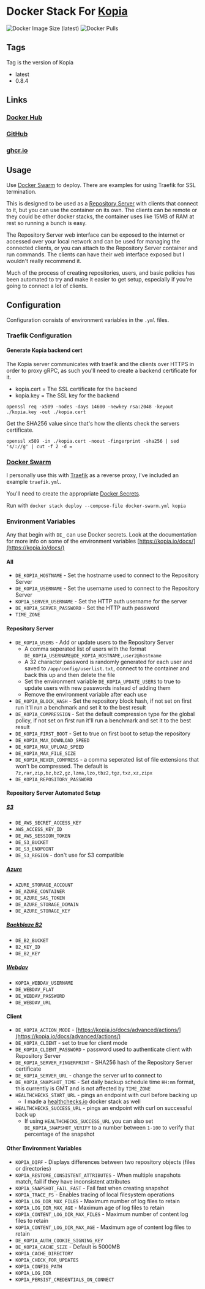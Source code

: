 # Docker Stack For [Kopia](https://kopia.io/)

![Docker Image Size (latest)](https://img.shields.io/docker/image-size/zeigren/kopia/latest)
![Docker Pulls](https://img.shields.io/docker/pulls/zeigren/kopia)

## Tags

Tag is the version of Kopia

- latest
- 0.8.4

## Links

### [Docker Hub](https://hub.docker.com/r/zeigren/kopia)

### [GitHub](https://github.com/Zeigren/kopia_docker)

### [ghcr.io](ghcr.io/zeigren/kopia_docker)

## Usage

Use [Docker Swarm](https://docs.docker.com/engine/swarm/) to deploy. There are examples for using Traefik for SSL termination.

This is designed to be used as a [Repository Server](https://kopia.io/docs/repository-server/) with clients that connect to it, but you can use the container on its own. The clients can be remote or they could be other docker stacks, the container uses like 15MB of RAM at rest so running a bunch is easy.

The Repository Server web interface can be exposed to the internet or accessed over your local network and can be used for managing the connected clients, or you can attach to the Repository Server container and run commands. The clients can have their web interface exposed but I wouldn't really recommend it.

Much of the process of creating repositories, users, and basic policies has been automated to try and make it easier to get setup, especially if you're going to connect a lot of clients.

## Configuration

Configuration consists of environment variables in the `.yml` files.

### Traefik Configuration

#### Generate Kopia backend cert

The Kopia server communicates with traefik and the clients over HTTPS in order to proxy gRPC, as such you'll need to create a backend certificate for it.

- kopia.cert = The SSL certificate for the backend
- kopia.key = The SSL key for the backend

`openssl req -x509 -nodes -days 14600 -newkey rsa:2048 -keyout ./kopia.key -out ./kopia.cert`

Get the SHA256 value since that's how the clients check the servers certificate.

`openssl x509 -in ./kopia.cert -noout -fingerprint -sha256 | sed 's/://g' | cut -f 2 -d =`

### [Docker Swarm](https://docs.docker.com/engine/swarm/)

I personally use this with [Traefik](https://traefik.io/) as a reverse proxy, I've included an example `traefik.yml`.

You'll need to create the appropriate [Docker Secrets](https://docs.docker.com/engine/swarm/secrets/).

Run with `docker stack deploy --compose-file docker-swarm.yml kopia`

### Environment Variables

Any that begin with `DE_` can use Docker secrets. Look at the documentation for more info on some of the environment variables [https://kopia.io/docs/](https://kopia.io/docs/)

#### All

- `DE_KOPIA_HOSTNAME` - Set the hostname used to connect to the Repository Server
- `DE_KOPIA_USERNAME` - Set the username used to connect to the Repository Server
- `KOPIA_SERVER_USERNAME`  - Set the HTTP auth username for the server
- `DE_KOPIA_SERVER_PASSWORD` - Set the HTTP auth password
- `TIME_ZONE`

#### Repository Server

- `DE_KOPIA_USERS` - Add or update users to the Repository Server
  - A comma seperated list of users with the format `DE_KOPIA_USERNAME@DE_KOPIA_HOSTNAME,user2@hostname`
  - A 32 character password is randomly generated for each user and saved to `/app/config/userlist.txt`, connect to the container and back this up and then delete the file
  - Set the environment variable `DE_KOPIA_UPDATE_USERS` to true to update users with new passwords instead of adding them
  - Remove the environment variable after each use
- `DE_KOPIA_BLOCK_HASH` - Set the repository block hash, if not set on first run it'll run a benchmark and set it to the best result
- `DE_KOPIA_COMPRESSION` - Set the default compression type for the global policy, if not set on first run it'll run a benchmark and set it to the best result
- `DE_KOPIA_FIRST_BOOT` - Set to true on first boot to setup the repository
- `DE_KOPIA_MAX_DOWNLOAD_SPEED`
- `DE_KOPIA_MAX_UPLOAD_SPEED`
- `DE_KOPIA_MAX_FILE_SIZE`
- `DE_KOPIA_NEVER_COMPRESS` - a comma seperated list of file extensions that won't be compressed. The default is `7z,rar,zip,bz,bz2,gz,lzma,lzo,tbz2,tgz,txz,xz,zipx`
- `DE_KOPIA_REPOSITORY_PASSWORD`

#### Repository Server Automated Setup

##### [S3](https://kopia.io/docs/reference/command-line/common/repository-create-s3/)

- `DE_AWS_SECRET_ACCESS_KEY`
- `AWS_ACCESS_KEY_ID`
- `DE_AWS_SESSION_TOKEN`
- `DE_S3_BUCKET`
- `DE_S3_ENDPOINT`
- `DE_S3_REGION` - don't use for S3 compatible

##### [Azure](https://kopia.io/docs/reference/command-line/common/repository-create-azure/)

- `AZURE_STORAGE_ACCOUNT`
- `DE_AZURE_CONTAINER`
- `DE_AZURE_SAS_TOKEN`
- `DE_AZURE_STORAGE_DOMAIN`
- `DE_AZURE_STORAGE_KEY`

##### [Backblaze B2](https://kopia.io/docs/reference/command-line/common/repository-create-b2/)

- `DE_B2_BUCKET`
- `B2_KEY_ID`
- `DE_B2_KEY`

##### [Webdav](https://kopia.io/docs/reference/command-line/common/repository-create-webdav/)

- `KOPIA_WEBDAV_USERNAME`
- `DE_WEBDAV_FLAT`
- `DE_WEBDAV_PASSWORD`
- `DE_WEBDAV_URL`

#### Client

- `DE_KOPIA_ACTION_MODE` - [https://kopia.io/docs/advanced/actions/](https://kopia.io/docs/advanced/actions/)
- `DE_KOPIA_CLIENT` - set to true for client mode
- `DE_KOPIA_CLIENT_PASSWORD` - password used to authenticate client with Repository Server
- `DE_KOPIA_SERVER_FINGERPRINT` - SHA256 hash of the Repository Server certificate
- `DE_KOPIA_SERVER_URL` - change the server url to connect to
- `DE_KOPIA_SNAPSHOT_TIME` - Set daily backup schedule time `HH:mm` format, this currently is GMT and is not affected by `TIME_ZONE`
- `HEALTHCHECKS_START_URL` - pings an endpoint with curl before backing up
  - I made a [healthchecks.io](https://github.com/Zeigren/healthchecks-docker) docker stack as well
- `HEALTHCHECKS_SUCCESS_URL` - pings an endpoint with curl on successful back up
  - If using `HEALTHCHECKS_SUCCESS_URL` you can also set `DE_KOPIA_SNAPSHOT_VERIFY` to a number between `1-100` to verify that percentage of the snapshot

#### Other Environment Variables

- `KOPIA_DIFF` - Displays differences between two repository objects (files or directories)
- `KOPIA_RESTORE_CONSISTENT_ATTRIBUTES` - When multiple snapshots match, fail if they have inconsistent attributes
- `KOPIA_SNAPSHOT_FAIL_FAST` - Fail fast when creating snapshot
- `KOPIA_TRACE_FS` - Enables tracing of local filesystem operations
- `KOPIA_LOG_DIR_MAX_FILES` - Maximum number of log files to retain
- `KOPIA_LOG_DIR_MAX_AGE` - Maximum age of log files to retain
- `KOPIA_CONTENT_LOG_DIR_MAX_FILES` - Maximum number of content log files to retain
- `KOPIA_CONTENT_LOG_DIR_MAX_AGE` - Maximum age of content log files to retain
- `DE_KOPIA_AUTH_COOKIE_SIGNING_KEY`
- `DE_KOPIA_CACHE_SIZE` - Default is 5000MB
- `KOPIA_CACHE_DIRECTORY`
- `KOPIA_CHECK_FOR_UPDATES`
- `KOPIA_CONFIG_PATH`
- `KOPIA_LOG_DIR`
- `KOPIA_PERSIST_CREDENTIALS_ON_CONNECT`
